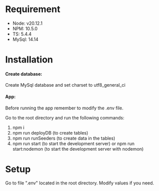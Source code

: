 # Requirement

-   Node: v20.12.1
-   NPM: 10.5.0
-   TS: 5.4.4
-   MySql: 14.14

# Installation

#### Create database:

Create MySql database and set charset to utf8_general_ci

#### App:

Before running the app remember to modify the .env file.

Go to the root directory and run the following commands:

1. npm i
2. npm run deployDB (to create tables)
3. npm run runSeeders (to create data in the tables)
4. npm run start (to start the development server) or npm run start:nodemon (to start the development server with nodemon)

# Setup

Go to file ".env" located in the root directory. Modify values if you need.
